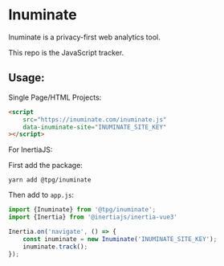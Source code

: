 # Inuminate

Inuminate is a privacy-first web analytics tool.

This repo is the JavaScript tracker.

## Usage:

Single Page/HTML Projects:
```html
<script
    src="https://inuminate.com/inuminate.js"
    data-inuminate-site="INUMINATE_SITE_KEY"
></script>
```

For InertiaJS:

First add the package:

```shell
yarn add @tpg/inuminate
```

Then add to `app.js`:

```javascript
import {Inuminate} from '@tpg/inuminate';
import {Inertia} from '@inertiajs/inertia-vue3'

Inertia.on('navigate', () => {
    const inuminate = new Inuminate('INUMINATE_SITE_KEY');
    inuminate.track();
});
```